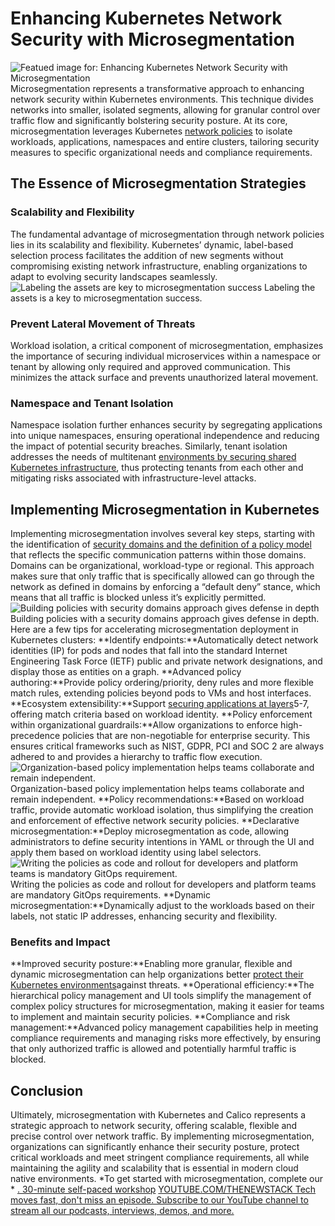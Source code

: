 # Enhancing Kubernetes Network Security with Microsegmentation
![Featued image for: Enhancing Kubernetes Network Security with Microsegmentation](https://cdn.thenewstack.io/media/2024/04/1bae51e9-boxes-1024x576.jpg)
Microsegmentation represents a transformative approach to enhancing network security within Kubernetes environments. This technique divides networks into smaller, isolated segments, allowing for granular control over traffic flow and significantly bolstering security posture. At its core, microsegmentation leverages Kubernetes
[network policies](https://thenewstack.io/networking/) to isolate workloads, applications, namespaces and entire clusters, tailoring security measures to specific organizational needs and compliance requirements.
## The Essence of Microsegmentation Strategies
### Scalability and Flexibility
The fundamental advantage of microsegmentation through network policies lies in its scalability and flexibility. Kubernetes’ dynamic, label-based selection process facilitates the addition of new segments without compromising existing network infrastructure, enabling organizations to adapt to evolving security landscapes seamlessly.
![Labeling the assets are key to microsegmentation success](https://cdn.thenewstack.io/media/2024/04/8ba45bf0-image1.png)
Labeling the assets is a key to microsegmentation success.
### Prevent Lateral Movement of Threats
Workload isolation, a critical component of microsegmentation, emphasizes the importance of securing individual microservices within a namespace or tenant by allowing only required and approved communication. This minimizes the attack surface and prevents unauthorized lateral movement.
### Namespace and Tenant Isolation
Namespace isolation further enhances security by segregating applications into unique namespaces, ensuring operational independence and reducing the impact of potential security breaches. Similarly, tenant isolation addresses the needs of multitenant
[environments by securing shared Kubernetes infrastructure](https://thenewstack.io/a-security-checklist-for-cloud-native-kubernetes-environments/), thus protecting tenants from each other and mitigating risks associated with infrastructure-level attacks.
## Implementing Microsegmentation in Kubernetes
Implementing microsegmentation involves several key steps, starting with the identification of
[security domains and the definition of a policy model](https://thenewstack.io/tutorial-create-a-kubernetes-pod-security-policy/) that reflects the specific communication patterns within those domains. Domains can be organizational, workload-type or regional.
This approach makes sure that only traffic that is specifically allowed can go through the network as defined in domains by enforcing a “default deny” stance, which means that all traffic is blocked unless it’s explicitly permitted.
![Building policies with security domains approach gives defense in depth](https://cdn.thenewstack.io/media/2024/04/7129aef7-image2a.png)
Building policies with a security domains approach gives defense in depth.
Here are a few tips for accelerating microsegmentation deployment in Kubernetes clusters:
**Identify endpoints:**Automatically detect network identities (IP) for pods and nodes that fall into the standard Internet Engineering Task Force (IETF) public and private network designations, and display those as entities on a graph. **Advanced policy authoring:**Provide policy ordering/priority, deny rules and more flexible match rules, extending policies beyond pods to VMs and host interfaces. **Ecosystem extensibility:**Support [securing applications at layers](https://thenewstack.io/the-osi-7-layer-model-can-help-define-enterprise-application-security/)5-7, offering match criteria based on workload identity. **Policy enforcement within organizational guardrails:**Allow organizations to enforce high-precedence policies that are non-negotiable for enterprise security. This ensures critical frameworks such as NIST, GDPR, PCI and SOC 2 are always adhered to and provides a hierarchy to traffic flow execution. ![Organization-based policy implementation helps teams collaborate and remain independent.](https://cdn.thenewstack.io/media/2024/04/7f7dd2bf-image3.png)
Organization-based policy implementation helps teams collaborate and remain independent.
**Policy recommendations:**Based on workload traffic, provide automatic workload isolation, thus simplifying the creation and enforcement of effective network security policies. **Declarative microsegmentation:**Deploy microsegmentation as code, allowing administrators to define security intentions in YAML or through the UI and apply them based on workload identity using label selectors. ![Writing the policies as code and rollout for developers and platform teams is mandatory GitOps requirement.](https://cdn.thenewstack.io/media/2024/04/0e71cad1-image4.png)
Writing the policies as code and rollout for developers and platform teams are mandatory GitOps requirements.
**Dynamic microsegmentation:**Dynamically adjust to the workloads based on their labels, not static IP addresses, enhancing security and flexibility.
### Benefits and Impact
**Improved security posture:**Enabling more granular, flexible and dynamic microsegmentation can help organizations better [protect their Kubernetes environments](https://thenewstack.io/protecting-kubernetes-data-the-stateful-application-edition/)against threats. **Operational efficiency:**The hierarchical policy management and UI tools simplify the management of complex policy structures for microsegmentation, making it easier for teams to implement and maintain security policies. **Compliance and risk management:**Advanced policy management capabilities help in meeting compliance requirements and managing risks more effectively, by ensuring that only authorized traffic is allowed and potentially harmful traffic is blocked.
## Conclusion
Ultimately, microsegmentation with Kubernetes and Calico represents a strategic approach to network security, offering scalable, flexible and precise control over network traffic. By implementing microsegmentation, organizations can significantly enhance their security posture, protect critical workloads and meet stringent compliance requirements, all while maintaining the agility and scalability that is essential in modern cloud native environments.
*To get started with microsegmentation, complete our * [. 30-minute self-paced workshop](https://play.instruqt.com/tigera/invite/1ynqj2a9wnl3) [
YOUTUBE.COM/THENEWSTACK
Tech moves fast, don't miss an episode. Subscribe to our YouTube
channel to stream all our podcasts, interviews, demos, and more.
](https://youtube.com/thenewstack?sub_confirmation=1)